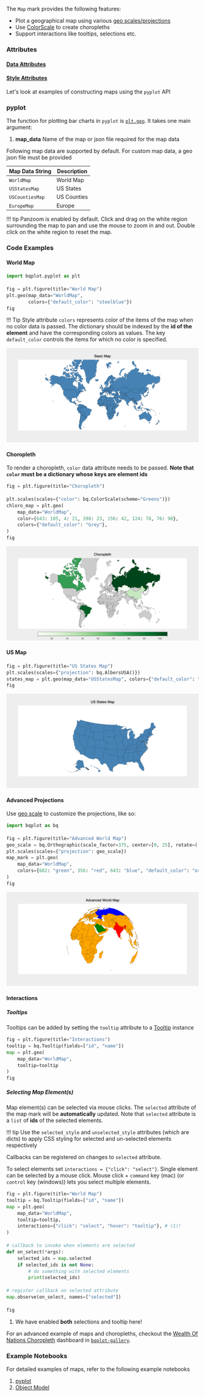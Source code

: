 The `Map` mark provides the following features:

* Plot a geographical map using various [geo scales/projections](../../api/scales.md#bqscales.Orthographic)
* Use [ColorScale](../../api/scales.md#bqscales.ColorScale) to create choropleths
* Support interactions like tooltips, selections etc.

### Attributes

#### [Data Attributes](../../api/marks.md#bqplot.marks.Map--data-attributes)

#### [Style Attributes](../../api/marks.md#bqplot.marks.Map--style-attributes)


Let's look at examples of constructing maps using the `pyplot` API

### pyplot
The function for plotting bar charts in `pyplot` is [`plt.geo`](../../api/pyplot.md#bqplot.pyplot.geo). It takes one main argument:

1. __map_data__ Name of the map or json file required for the map data

Following map data are supported by default. For custom map data, a geo json file must be provided

| Map Data String| Description |
|---------------------|--------------------------|
| `WorldMap` | World Map  |
| `USStatesMap` | US States |
| `USCountiesMap` | US Counties |
| `EuropeMap` | Europe |

!!! tip
    Panzoom is enabled by default. Click and drag on the white region surrounding the map to pan and use the mouse to zoom in and out. Double click on the white region to reset the map.

### Code Examples
#### World Map
```py hl_lines="4 5"
import bqplot.pyplot as plt

fig = plt.figure(title="World Map")
plt.geo(map_data="WorldMap",
        colors={"default_color": "steelblue"})
fig
```
!!! Tip
    Style attribute `colors` represents color of the items of the map when no color data is passed. 
    The dictionary should be indexed by the __id of the element__ and have the corresponding colors as values.
    The key `default_color` controls the items for which no color is specified.

![plot](../../assets/images/maps-image1.png)

#### Choropleth
To render a choropleth, `color` data attribute needs to be passed. __Note that `color` must be a dictionary whose keys are element ids__

```py hl_lines="3 6"
fig = plt.figure(title="Choropleth")

plt.scales(scales={"color": bq.ColorScale(scheme="Greens")})
chloro_map = plt.geo(
    map_data="WorldMap",
    color={643: 105, 4: 21, 398: 23, 156: 42, 124: 78, 76: 98},
    colors={"default_color": "Grey"},
)
fig
```
![plot](../../assets/images/maps-image2.png)

#### US Map
```py hl_lines="2"
fig = plt.figure(title="US States Map")
plt.scales(scales={"projection": bq.AlbersUSA()})
states_map = plt.geo(map_data="USStatesMap", colors={"default_color": "steelblue"})
fig
```
![plot](../../assets/images/maps-image3.png)


#### Advanced Projections
Use [geo scale](../../api/scales.md#bqscales.Orthographic) to customize the projections, like so:

```py hl_lines="4 5"
import bqplot as bq

fig = plt.figure(title="Advanced World Map")
geo_scale = bq.Orthographic(scale_factor=375, center=[0, 25], rotate=(-50, 0))
plt.scales(scales={"projection": geo_scale})
map_mark = plt.geo(
    map_data="WorldMap",
    colors={682: "green", 356: "red", 643: "blue", "default_color": "orange"},
)
fig
```
![plot](../../assets/images/maps-image4.png)


#### Interactions
##### Tooltips
Tooltips can be added by setting the `tooltip` attribute to a [Tooltip](../../api/tooltip.md) instance

```py hl_lines="2 5"
fig = plt.figure(title="Interactions")
tooltip = bq.Tooltip(fields=["id", "name"])
map = plt.geo(
    map_data="WorldMap",
    tooltip=tooltip
)
fig
```

##### Selecting Map Element(s)
Map element(s) can be selected via mouse clicks. The `selected` attribute of the map mark will be __automatically__ updated. Note that `selected` attribute is a `list` of __ids__ of the selected elements.

!!! tip
    Use the `selected_style` and `unselected_style` attributes (which are dicts) to apply CSS styling for selected and un-selected elements respectively

Callbacks can be registered on changes to `selected` attribute.

To select elements set `interactions = {"click": "select"}`. Single element can be selected by a mouse click. Mouse click + `command` key (mac) (or `control` key (windows)) lets you select multiple elements.
```py hl_lines="6"
fig = plt.figure(title="World Map")
tooltip = bq.Tooltip(fields=["id", "name"])
map = plt.geo(
    map_data="WorldMap",
    tooltip=tooltip,
    interactions={"click": "select", "hover": "tooltip"}, # (1)!
)

# callback to invoke when elements are selected
def on_select(*args):
    selected_ids = map.selected
    if selected_ids is not None:
        # do something with selected elements
        print(selected_ids)

# register callback on selected attribute
map.observe(on_select, names=["selected"])

fig
```

1. We have enabled __both__ selections and tooltip here!

For an advanced example of maps and choropleths, checkout the [Wealth Of Nations Choropleth](https://github.com/bqplot/bqplot-gallery/blob/main/notebooks/wealth_of_nations/choropleth.ipynb) dashboard in [`bqplot-gallery`](https://github.com/bqplot/bqplot-gallery).

### Example Notebooks
For detailed examples of maps, refer to the following example notebooks

1. [pyplot](https://github.com/bqplot/bqplot/blob/master/examples/Marks/Pyplot/Map.ipynb)
2. [Object Model](https://github.com/bqplot/bqplot/blob/master/examples/Marks/Object%20Model/Map.ipynb)